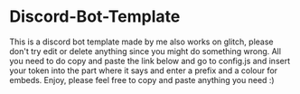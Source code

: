 # Discord-Bot-Template
This is a discord bot template made by me also works on glitch, please don't try edit or delete anything since you might do something wrong. All you need to do copy and paste the link below and go to config.js and insert your token into the part where it says and enter a prefix and a colour for embeds. Enjoy, please feel free to copy and paste anything you need :) 
